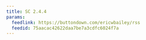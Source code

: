 ```yaml
---
title: SC 2.4.4
params:
  feedlink: https://buttondown.com/ericwbailey/rss
  feedid: 75aacac42622daa7be7a3cdfc6024f7a
---
```

